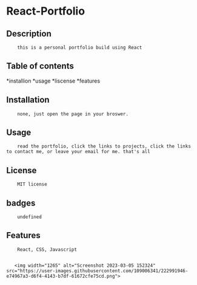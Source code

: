 
# React-Portfolio
## Description
        this is a personal portfolio build using React 
        
## Table of contents
 *installion
 *usage
 *liscense
 *features        
        
## Installation
        none, just open the page in your broswer.
        
## Usage
        read the portfolio, click the links to projects, click the links to contact me, or leave your email for me. that's all
        
        
## License
        MIT license
        
## badges
        undefined
        
## Features
        React, CSS, Javascript

        
       <img width="1265" alt="Screenshot 2023-03-05 152324" src="https://user-images.githubusercontent.com/109006341/222991946-e74967a3-d6f4-4143-b7df-61672cfe75cd.png">
